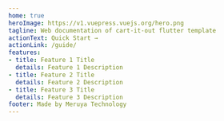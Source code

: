 ```yaml
---
home: true
heroImage: https://v1.vuepress.vuejs.org/hero.png
tagline: Web documentation of cart-it-out flutter template
actionText: Quick Start →
actionLink: /guide/
features:
- title: Feature 1 Title
  details: Feature 1 Description
- title: Feature 2 Title
  details: Feature 2 Description
- title: Feature 3 Title
  details: Feature 3 Description
footer: Made by Meruya Technology
---
```

